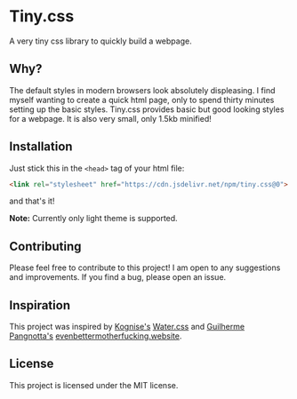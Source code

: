# Tiny.css

A very tiny css library to quickly build a webpage.

## Why?

The default styles in modern browsers look absolutely displeasing. I find myself wanting to create
a quick html page, only to spend thirty minutes setting up the basic styles. Tiny.css provides basic
but good looking styles for a webpage. It is also very small, only 1.5kb minified!

## Installation

Just stick this in the `<head>` tag of your html file:

```html
<link rel="stylesheet" href="https://cdn.jsdelivr.net/npm/tiny.css@0">
```

and that's it!

**Note:** Currently only light theme is supported.

## Contributing

Please feel free to contribute to this project! I am open to any suggestions and improvements.
If you find a bug, please open an issue.

## Inspiration

This project was inspired by [Kognise's](https://kognise.dev/) [Water.css](https://watercss.kognise.dev/)
and [Guilherme Pangnotta's](https://github.com/setetres) [evenbettermotherfucking.website](https://evenbettermotherfucking.website/).


## License

This project is licensed under the MIT license.

